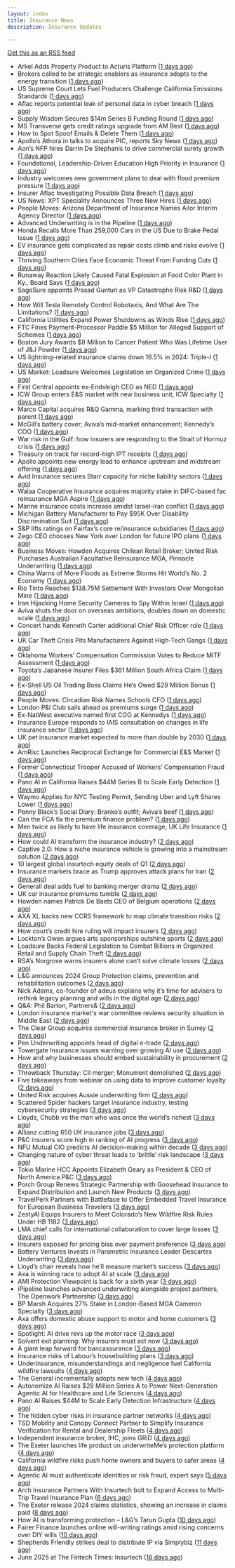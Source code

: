 ```yaml
---
layout: index
title: Insurance News
description: Insurance Updates

---
```


[Get this as an RSS feed](/insurance.rss)

<!-- news_marker starts -->
- Arkel Adds Property Product to Acturis Platform ([1 days ago](https://insurance-edge.net/2025/06/20/arkel-adds-property-product-to-acturis-platform/))
- Brokers called to be strategic enablers as insurance adapts to the energy transition ([1 days ago](https://www.insurancebusinessmag.com/uk/news/breaking-news/brokers-called-to-be-strategic-enablers-as-insurance-adapts-to-the-energy-transition-539905.aspx))
- US Supreme Court Lets Fuel Producers Challenge California Emissions Standards ([1 days ago](https://www.insurancejournal.com/news/west/2025/06/20/828649.htm))
- Aflac reports potential leak of personal data in cyber breach ([1 days ago](https://www.dig-in.com/articles/aflac-reports-potential-leak-of-personal-data-in-cyber-breach))
- Supply Wisdom Secures $14m Series B Funding Round ([1 days ago](https://insurance-edge.net/2025/06/20/supply-wisdom-secures-14m-series-b-funding-round/))
- MS Transverse gets credit ratings upgrade from AM Best ([1 days ago](https://www.reinsurancene.ws/ms-transverse-gets-credit-ratings-upgrade-from-am-best/))
- How to Spot Spoof Emails & Delete Them ([1 days ago](https://insurance-edge.net/2025/06/20/how-to-spot-spoof-emails-delete-them/))
- Apollo’s Athora in talks to acquire PIC, reports Sky News ([1 days ago](https://www.reinsurancene.ws/apollos-athora-in-talks-to-acquire-pic-reports-sky-news/))
- Aon’s NFP hires Darrin De Stephanis to drive commercial surety growth ([1 days ago](https://www.reinsurancene.ws/aons-nfp-hires-darrin-de-stephanis-to-drive-commercial-surety-growth/))
- Foundational, Leadership-Driven Education High Priority in Insurance ([1 days ago](https://www.insurancejournal.com/news/national/2025/06/20/828644.htm))
- Industry welcomes new government plans to deal with flood premium pressure ([1 days ago](https://www.insurancebusinessmag.com/uk/news/catastrophe/industry-welcomes-new-government-plans-to-deal-with-flood-premium-pressure-539938.aspx))
- Insurer Aflac Investigating Possible Data Breach ([1 days ago](https://www.insurancejournal.com/news/national/2025/06/20/828640.htm))
- US News: XPT Speciality Announces Three New Hires ([1 days ago](https://insurance-edge.net/2025/06/20/us-news-xpt-speciality-announces-three-new-hires/))
- People Moves: Arizona Department of Insurance Names Ailor Interim Agency Director ([1 days ago](https://www.insurancejournal.com/news/west/2025/06/20/828637.htm))
- Advanced Underwriting is in the Pipeline ([1 days ago](https://insurance-edge.net/2025/06/20/advanced-underwriting-is-in-the-pipeline/))
- Honda Recalls More Than 259,000 Cars in the US Due to Brake Pedal Issue ([1 days ago](https://www.insurancejournal.com/news/national/2025/06/20/828633.htm))
- EV insurance gets complicated as repair costs climb and risks evolve ([1 days ago](https://www.insurancebusinessmag.com/uk/news/auto-motor/ev-insurance-gets-complicated-as-repair-costs-climb-and-risks-evolve-539915.aspx))
- Thriving Southern Cities Face Economic Threat From Funding Cuts ([1 days ago](https://www.insurancejournal.com/news/southeast/2025/06/20/828627.htm))
- Runaway Reaction Likely Caused Fatal Explosion at Food Color Plant in Ky., Board Says ([1 days ago](https://www.insurancejournal.com/news/southeast/2025/06/20/828623.htm))
- SageSure appoints Prasad Gunturi as VP Catastrophe Risk R&D ([1 days ago](https://www.reinsurancene.ws/sagesure-appoints-prasad-gunturi-as-vp-catastrophe-risk-rd/))
- How Will Tesla Remotely Control Robotaxis, And What Are The Limitations? ([1 days ago](https://www.insurancejournal.com/news/southcentral/2025/06/20/828621.htm))
- California Utilities Expand Power Shutdowns as Winds Rise ([1 days ago](https://www.insurancejournal.com/news/west/2025/06/20/828618.htm))
- FTC Fines Payment-Processor Paddle $5 Million for Alleged Support of Schemes ([1 days ago](https://www.insurancejournal.com/news/national/2025/06/20/828615.htm))
- Boston Jury Awards $8 Million to Cancer Patient Who Was Lifetime User of J&J Powder ([1 days ago](https://www.insurancejournal.com/news/east/2025/06/20/828609.htm))
- US lightning-related insurance claims down 16.5% in 2024: Triple-I ([1 days ago](https://www.reinsurancene.ws/us-lightning-related-insurance-claims-down-16-5-in-2024-triple-i/))
- US Market: Loadsure Welcomes Legislation on Organized Crime ([1 days ago](https://insurance-edge.net/2025/06/20/us-market-loadsure-welcomes-legislation-on-organized-crime/))
- First Central appoints ex-Endsleigh CEO as NED ([1 days ago](https://www.postonline.co.uk/news/7957978/first-central-appoints-ex-endsleigh-ceo-as-ned))
- ICW Group enters E&S market with new business unit, ICW Specialty ([1 days ago](https://www.reinsurancene.ws/icw-group-enters-es-market-with-new-business-unit-icw-specialty/))
- Marco Capital acquires R&Q Gamma, marking third transaction with parent ([1 days ago](https://www.reinsurancene.ws/marco-capital-acquires-rq-gamma-marking-third-transaction-with-parent/))
- McGill’s battery cover; Aviva’s mid-market enhancement; Kennedy’s COO ([1 days ago](https://www.postonline.co.uk/news/7957971/mcgill%E2%80%99s-battery-cover-aviva%E2%80%99s-mid-market-enhancement-kennedy%E2%80%99s-coo))
- War risk in the Gulf: how insurers are responding to the Strait of Hormuz crisis ([1 days ago](https://www.insurancebusinessmag.com/uk/news/breaking-news/war-risk-in-the-gulf-how-insurers-are-responding-to-the-strait-of-hormuz-crisis-539867.aspx))
- Treasury on track for record-high IPT receipts ([1 days ago](https://www.insurancebusinessmag.com/uk/news/breaking-news/treasury-on-track-for-recordhigh-ipt-receipts-539866.aspx))
- Apollo appoints new energy lead to enhance upstream and midstream offering ([1 days ago](https://www.insurancebusinessmag.com/uk/news/breaking-news/apollo-appoints-new-energy-lead-to-enhance-upstream-and-midstream-offering-539865.aspx))
- Avid Insurance secures Starr capacity for niche liability sectors ([1 days ago](https://www.insurancebusinessmag.com/uk/news/breaking-news/avid-insurance-secures-starr-capacity-for-niche-liability-sectors-539864.aspx))
- Walaa Cooperative Insurance acquires majority stake in DIFC-based fac reinsurance MGA Aspire ([1 days ago](https://www.reinsurancene.ws/walaa-cooperative-insurance-acquires-majority-stake-in-difc-based-fac-reinsurance-mga-aspire/))
- Marine insurance costs increase amidst Israel-Iran conflict ([1 days ago](https://www.postonline.co.uk/news/7957976/marine-insurance-costs-increase-amidst-israel-iran-conflict))
- Michigan Battery Manufacturer to Pay $95K Over Disability Discrimination Suit ([1 days ago](https://www.insurancejournal.com/news/midwest/2025/06/20/828030.htm))
- S&P lifts ratings on Fairfax’s core re/insurance subsidiaries ([1 days ago](https://www.reinsurancene.ws/sp-lifts-ratings-on-fairfaxs-core-re-insurance-subsidiaries/))
- Zego CEO chooses New York over London for future IPO plans ([1 days ago](https://www.postonline.co.uk/technology/7957974/zego-ceo-chooses-new-york-over-london-for-future-ipo-plans))
- Business Moves: Howden Acquires Chilean Retail Broker; United Risk Purchases Australian Facultative Reinsurance MGA, Pinnacle Underwriting ([1 days ago](https://www.insurancejournal.com/news/international/2025/06/20/828604.htm))
- China Warns of More Floods as Extreme Storms Hit World’s No. 2 Economy ([1 days ago](https://www.insurancejournal.com/news/international/2025/06/20/828600.htm))
- Rio Tinto Reaches $138.75M Settlement With Investors Over Mongolian Mine ([1 days ago](https://www.insurancejournal.com/news/international/2025/06/20/828596.htm))
- Iran Hijacking Home Security Cameras to Spy Within Israel ([1 days ago](https://www.insurancejournal.com/news/international/2025/06/20/828585.htm))
- Aviva shuts the door on overseas ambitions, doubles down on domestic scale ([1 days ago](https://www.insurancebusinessmag.com/uk/news/breaking-news/aviva-shuts-the-door-on-overseas-ambitions-doubles-down-on-domestic-scale-539849.aspx))
- Concert hands Kenneth Carter additional Chief Risk Officer role ([1 days ago](https://www.reinsurancene.ws/concert-hands-kenneth-carter-additional-chief-risk-officer-role/))
- UK Car Theft Crisis Pits Manufacturers Against High-Tech Gangs ([1 days ago](https://www.insurancejournal.com/news/international/2025/06/20/828573.htm))
- Oklahoma Workers’ Compensation Commission Votes to Reduce MITF Assessment ([1 days ago](https://www.insurancejournal.com/news/southcentral/2025/06/20/828389.htm))
- Toyota’s Japanese Insurer Files $361 Million South Africa Claim ([1 days ago](https://www.insurancejournal.com/news/international/2025/06/20/828569.htm))
- Ex-Shell US Oil Trading Boss Claims He’s Owed $29 Million Bonus ([1 days ago](https://www.insurancejournal.com/news/southcentral/2025/06/20/828384.htm))
- People Moves: Circadian Risk Names Schools CFO ([1 days ago](https://www.insurancejournal.com/news/midwest/2025/06/20/828186.htm))
- London P&I Club sails ahead as premiums surge ([1 days ago](https://www.insurancebusinessmag.com/uk/news/marine/london-pandi-club-sails-ahead-as-premiums-surge-539835.aspx))
- Ex-NatWest executive named first COO at Kennedys ([1 days ago](https://www.insurancebusinessmag.com/uk/news/breaking-news/exnatwest-executive-named-first-coo-at-kennedys-539834.aspx))
- Insurance Europe responds to IAIS consultation on changes in life insurance sector ([1 days ago](https://www.insurancebusinessmag.com/uk/news/life-insurance/insurance-europe-responds-to-iais-consultation-on-changes-in-life-insurance-sector-539833.aspx))
- UK pet insurance market expected to more than double by 2030 ([1 days ago](https://www.insurancebusinessmag.com/uk/news/breaking-news/uk-pet-insurance-market-expected-to-more-than-double-by-2030-539832.aspx))
- AmRisc Launches Reciprocal Exchange for Commercial E&S Market ([1 days ago](https://www.insurancejournal.com/news/southeast/2025/06/20/828557.htm))
- Former Connecticut Trooper Accused of Workers’ Compensation Fraud ([1 days ago](https://www.insurancejournal.com/news/east/2025/06/20/828447.htm))
- Pano AI in California Raises $44M Series B to Scale Early Detection ([1 days ago](https://www.insurancejournal.com/news/west/2025/06/20/828412.htm))
- Waymo Applies for NYC Testing Permit, Sending Uber and Lyft Shares Lower ([1 days ago](https://www.insurancejournal.com/news/east/2025/06/20/828493.htm))
- Penny Black’s Social Diary: Branko’s outfit; Aviva’s beef ([1 days ago](https://www.postonline.co.uk/people/7957773/penny-black%E2%80%99s-social-diary-branko%E2%80%99s-outfit-aviva%E2%80%99s-beef))
- Can the FCA fix the premium finance problem? ([1 days ago](https://www.postonline.co.uk/regulation/7957972/can-the-fca-fix-the-premium-finance-problem))
- Men twice as likely to have life insurance coverage, UK Life Insurance ([1 days ago](https://www.dig-in.com/news/women-less-likely-to-have-life-insurance-coverage-as-men))
- How could AI transform the insurance industry? ([2 days ago](https://www.insurancebusinessmag.com/uk/news/technology/how-could-ai-transform-the-insurance-industry-539773.aspx))
- Captive 2.0: How a niche insurance vehicle is growing into a mainstream solution ([2 days ago](https://www.insurancebusinessmag.com/uk/news/breaking-news/captive-2-0-how-a-niche-insurance-vehicle-is-growing-into-a-mainstream-solution-539725.aspx))
- 10 largest global insurtech equity deals of Q1 ([2 days ago](https://www.dig-in.com/list/10-largest-global-insurtech-equity-deals-of-q1))
- Insurance markets brace as Trump approves attack plans for Iran ([2 days ago](https://www.insurancebusinessmag.com/uk/news/breaking-news/insurance-markets-brace-as-trump-approves-attack-plans-for-iran-539721.aspx))
- Generali deal adds fuel to banking merger drama ([2 days ago](https://www.insurancebusinessmag.com/uk/news/breaking-news/generali-deal-adds-fuel-to-banking-merger-drama-539717.aspx))
- UK car insurance premiums tumble ([2 days ago](https://www.insurancebusinessmag.com/uk/news/auto-motor/uk-car-insurance-premiums-tumble-539716.aspx))
- Howden names Patrick De Baets CEO of Belgium operations ([2 days ago](https://www.insurancebusinessmag.com/uk/news/breaking-news/howden-names-patrick-de-baets-ceo-of-belgium-operations-539715.aspx))
- AXA XL backs new CCRS framework to map climate transition risks ([2 days ago](https://www.insurancebusinessmag.com/uk/news/breaking-news/axa-xl-backs-new-ccrs-framework-to-map-climate-transition-risks-539714.aspx))
- How court’s credit hire ruling will impact insurers ([2 days ago](https://www.postonline.co.uk/claims/7957969/how-court%E2%80%99s-credit-hire-ruling-will-impact-insurers))
- Lockton’s Owen argues arts sponsorships outshine sports ([2 days ago](https://www.postonline.co.uk/news/7957959/lockton%E2%80%99s-owen-argues-arts-sponsorships-outshine-sports))
- Loadsure Backs Federal Legislation to Combat Billions in Organized Retail and Supply Chain Theft ([2 days ago](https://www.insurtechinsights.com/loadsure-backs-federal-legislation-to-combat-billions-in-organized-retail-and-supply-chain-theft/))
- RSA’s Norgrove warns insurers alone can’t solve climate losses ([2 days ago](https://www.postonline.co.uk/commercial/7957966/rsa%E2%80%99s-norgrove-warns-insurers-alone-can%E2%80%99t-solve-climate-losses))
- L&G announces 2024 Group Protection claims, prevention and rehabilitation outcomes ([2 days ago](https://ifamagazine.com/lg-announces-2024-group-protection-claims-prevention-and-rehabilitation-outcomes/))
- Nick Adams, co-founder of adeus explains why it’s time for advisers to rethink legacy planning and wills in the digital age ([2 days ago](https://ifamagazine.com/nick-adams-co-founder-of-adeus-explains-why-its-time-for-advisers-to-rethink-legacy-planning-and-wills-in-the-digital-age/))
- Q&A: Phil Barton, Partners& ([2 days ago](https://www.postonline.co.uk/broker/7957564/qa-phil-barton-partners))
- London insurance market's war committee reviews security situation in Middle East ([2 days ago](https://www.insurancebusinessmag.com/uk/news/marine/london-insurance-markets-war-committee-reviews-security-situation-in-middle-east-539679.aspx))
- The Clear Group acquires commercial insurance broker in Surrey ([2 days ago](https://www.insurancebusinessmag.com/uk/news/breaking-news/the-clear-group-acquires-commercial-insurance-broker-in-surrey-539678.aspx))
- Pen Underwriting appoints head of digital e-trade ([2 days ago](https://www.insurancebusinessmag.com/uk/news/breaking-news/pen-underwriting-appoints-head-of-digital-etrade-539676.aspx))
- Towergate Insurance issues warning over growing AI use ([2 days ago](https://www.insurancebusinessmag.com/uk/news/technology/towergate-insurance-issues-warning-over-growing-ai-use-539675.aspx))
- How and why businesses should embed sustainability in procurement ([2 days ago](https://www.postonline.co.uk/personal/7957936/how-and-why-businesses-should-embed-sustainability-in-procurement))
- Throwback Thursday: CII merger; Monument demolished ([2 days ago](https://www.postonline.co.uk/personal/7956731/throwback-thursday-cii-merger-monument-demolished))
- Five takeaways from webinar on using data to improve customer loyalty ([2 days ago](https://www.postonline.co.uk/market-access/technology/7957941/five-takeaways-from-webinar-on-using-data-to-improve-customer-loyalty))
- United Risk acquires Aussie underwriting firm ([2 days ago](https://www.insurancebusinessmag.com/uk/news/breaking-news/united-risk-acquires-aussie-underwriting-firm-539662.aspx))
- Scattered Spider hackers target insurance industry, testing cybersecurity strategies ([3 days ago](https://www.dig-in.com/news/scattered-spider-targets-insurers))
- Lloyds, Chubb vs the man who was once the world’s richest ([3 days ago](https://www.insurancebusinessmag.com/uk/news/breaking-news/lloyds-chubb-vs-the-man-who-was-once-the-worlds-richest-539614.aspx))
- Allianz cutting 650 UK insurance jobs ([3 days ago](https://www.postonline.co.uk/news/7957967/allianz-cutting-650-uk-insurance-jobs))
- P&C insurers score high in ranking of AI progress ([3 days ago](https://www.dig-in.com/news/p-c-insurers-score-high-in-ranking-of-ai-progress))
- NFU Mutual CIO predicts AI decision-making within decade ([3 days ago](https://www.postonline.co.uk/technology/7957965/nfu-mutual-cio-predicts-ai-decision-making-within-decade))
- Changing nature of cyber threat leads to ‘brittle’ risk landscape ([3 days ago](https://www.postonline.co.uk/news/7957964/changing-nature-of-cyber-threat-leads-to-%E2%80%98brittle%E2%80%99-risk-landscape))
- Tokio Marine HCC Appoints Elizabeth Geary as President & CEO of North America P&C ([3 days ago](https://www.insurtechinsights.com/tokio-marine-hcc-appoints-elizabeth-geary-as-president-ceo-of-north-america-pc/))
- Porch Group Renews Strategic Partnership with Goosehead Insurance to Expand Distribution and Launch New Products ([3 days ago](https://www.insurtechinsights.com/porch-group-renews-strategic-partnership-with-goosehead-insurance-to-expand-distribution-and-launch-new-products/))
- TravelPerk Partners with Battleface to Offer Embedded Travel Insurance for European Business Travelers ([3 days ago](https://www.insurtechinsights.com/travelperk-partners-with-battleface-to-offer-embedded-travel-insurance-for-european-business-travelers/))
- ZestyAI Equips Insurers to Meet Colorado’s New Wildfire Risk Rules Under HB 1182 ([3 days ago](https://www.insurtechinsights.com/zestyai-equips-insurers-to-meet-colorados-new-wildfire-risk-rules-under-hb-1182/))
- LMA chief calls for international collaboration to cover large losses ([3 days ago](https://www.postonline.co.uk/news/7957962/lma-chief-calls-for-international-collaboration-to-cover-large-losses))
- Insurers exposed for pricing bias over payment preference ([3 days ago](https://www.postonline.co.uk/news/7957958/insurers-exposed-for-pricing-bias-over-payment-preference))
- Battery Ventures Invests in Parametric Insurance Leader Descartes Underwriting ([3 days ago](https://www.insurtechinsights.com/battery-ventures-invests-in-parametric-insurance-leader-descartes-underwriting/))
- Lloyd’s chair reveals how he’ll measure market’s success ([3 days ago](https://www.postonline.co.uk/news/7957960/lloyd%E2%80%99s-chair-reveals-how-he%E2%80%99ll-measure-market%E2%80%99s-success))
- Axa is winning race to adopt AI at scale ([3 days ago](https://www.postonline.co.uk/technology/7957945/axa-is-winning-race-to-adopt-ai-at-scale))
- AMI Protection Viewpoint is back for a sixth year ([3 days ago](https://ifamagazine.com/ami-protection-viewpoint-is-back-for-a-sixth-year/))
- iPipeline launches advanced underwriting alongside project partners, The Openwork Partnership ([3 days ago](https://ifamagazine.com/ipipeline-launches-advanced-underwriting-alongside-project-partners-the-openwork-partnership/))
- BP Marsh Acquires 27% Stake in London-Based MGA Cameron Specialty ([3 days ago](https://www.insurtechinsights.com/bp-marsh-acquires-27-stake-in-london-based-mga-cameron-specialty/))
- Axa offers domestic abuse support to motor and home customers ([3 days ago](https://www.postonline.co.uk/personal/7957956/axa-offers-domestic-abuse-support-to-motor-and-home-customers))
- Spotlight: AI drive revs up the motor race ([3 days ago](https://www.postonline.co.uk/market-access/motor/7957880/spotlight-ai-drive-revs-up-the-motor-race))
- Solvent exit planning: Why insurers must act now ([3 days ago](https://www.postonline.co.uk/regulation/7957855/solvent-exit-planning-why-insurers-must-act-now))
- A giant leap forward for bancassurance ([3 days ago](https://www.postonline.co.uk/personal/7957680/a-giant-leap-forward-for-bancassurance))
- Insurance risks of Labour’s housebuilding plans ([3 days ago](https://www.postonline.co.uk/commercial/7957863/insurance-risks-of-labour%E2%80%99s-housebuilding-plans))
- Underinsurance, misunderstandings and negligence fuel California wildfire lawsuits ([4 days ago](https://www.dig-in.com/news/underinsurance-negligence-fuel-california-wildfire-lawsuits))
- The General incrementally adopts new tech ([4 days ago](https://www.dig-in.com/news/the-general-incrementally-adopts-new-tech))
- Autonomize AI Raises $28 Million Series A to Power Next-Generation Agentic AI for Healthcare and Life Sciences ([4 days ago](https://www.insurtechinsights.com/autonomize-ai-raises-28-million-series-a-to-power-next-generation-agentic-ai-for-healthcare-and-life-sciences/))
- Pano AI Raises $44M to Scale Early Detection Infrastructure ([4 days ago](https://www.insurtechinsights.com/pano-ai-raises-44m-to-scale-early-detection-infrastructure/))
- The hidden cyber risks in insurance partner networks ([4 days ago](https://www.dig-in.com/news/the-hidden-cyber-risks-in-insurance-partner-networks))
- TSD Mobility and Canopy Connect Partner to Simplify Insurance Verification for Rental and Dealership Fleets ([4 days ago](https://www.insurtechinsights.com/tsd-mobility-and-canopy-connect-partner-to-simplify-insurance-verification-for-rental-and-dealership-fleets/))
- Independent insurance broker, IHC, joins GRiD ([4 days ago](https://ifamagazine.com/independent-insurance-broker-ihc-joins-grid/))
- The Exeter launches life product on underwriteMe’s protection platform ([4 days ago](https://ifamagazine.com/the-exeter-launches-life-product-on-underwritemes-protection-platform/))
- California wildfire risks push home owners and buyers to safer areas ([4 days ago](https://www.dig-in.com/news/california-fire-risks-push-home-owners-to-safer-areas))
- Agentic AI must authenticate identities or risk fraud, expert says ([5 days ago](https://www.dig-in.com/news/agentic-ai-must-authenticate-identities-or-risk-fraud-expert-says))
- Arch Insurance Partners With Insurtech bolt to Expand Access to Multi-Trip Travel Insurance Plan ([6 days ago](https://thefintechtimes.com/arch-insurance-partners-with-insurtech-bolt-to-expand-access-to-multi-trip-travel-insurance-plan/))
- The Exeter release 2024 claims statistics, showing an increase in claims paid ([8 days ago](https://ifamagazine.com/the-exeter-release-2024-claims-statistics-showing-an-increase-in-claims-paid/))
- How AI is transforming protection – L&G’s Tarun Gupta ([10 days ago](https://ifamagazine.com/what-does-ai-mean-for-digital-health-and-wellbeing/))
- Fairer Finance launches online will-writing ratings amid rising concerns over DIY wills ([10 days ago](https://ifamagazine.com/fairer-finance-launches-online-will-writing-ratings-amid-rising-concerns-over-diy-wills/))
- Shepherds Friendly strikes deal to distribute IP via Simplybiz ([11 days ago](https://ifamagazine.com/shepherds-friendly-strikes-deal-to-distribute-ip-via-simplybiz/))
- June 2025 at The Fintech Times: Insurtech ([16 days ago](https://thefintechtimes.com/june-2025-at-the-fintech-times-insurtech/))

<!-- news_marker ends -->